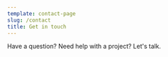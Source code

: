 ```yaml
---
template: contact-page
slug: /contact
title: Get in touch
---
```

Have a question? Need help with a project? Let's talk.